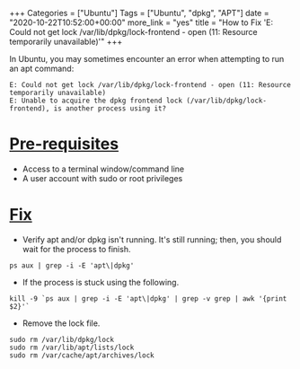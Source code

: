 +++
Categories = ["Ubuntu"]
Tags = ["Ubuntu", "dpkg", "APT"]
date = "2020-10-22T10:52:00+00:00"
more_link = "yes"
title = "How to Fix 'E: Could not get lock /var/lib/dpkg/lock-frontend - open (11: Resource temporarily unavailable)'"
+++

In Ubuntu, you may sometimes encounter an error when attempting to run an apt command:

```
E: Could not get lock /var/lib/dpkg/lock-frontend - open (11: Resource temporarily unavailable)
E: Unable to acquire the dpkg frontend lock (/var/lib/dpkg/lock-frontend), is another process using it?
```

<!--more-->
# [Pre-requisites](#pre-requisites)

- Access to a terminal window/command line
- A user account with sudo or root privileges

# [Fix](#fix)

- Verify apt and/or dpkg isn't running. It's still running; then, you should wait for the process to finish.

```
ps aux | grep -i -E 'apt\|dpkg'
```

- If the process is stuck using the following.

```
kill -9 `ps aux | grep -i -E 'apt\|dpkg' | grep -v grep | awk '{print $2}'`
```

- Remove the lock file.

```
sudo rm /var/lib/dpkg/lock
sudo rm /var/lib/apt/lists/lock
sudo rm /var/cache/apt/archives/lock
```
